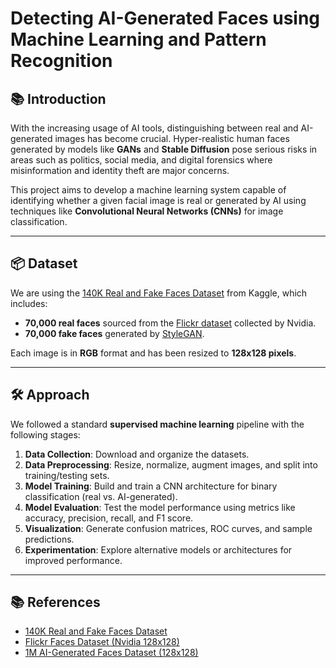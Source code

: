 # Detecting AI-Generated Faces using Machine Learning and Pattern Recognition

## 📚 Introduction
With the increasing usage of AI tools, distinguishing between real and AI-generated images has become crucial. Hyper-realistic human faces generated by models like **GANs** and **Stable Diffusion** pose serious risks in areas such as politics, social media, and digital forensics where misinformation and identity theft are major concerns.

This project aims to develop a machine learning system capable of identifying whether a given facial image is real or generated by AI using techniques like **Convolutional Neural Networks (CNNs)** for image classification.

---

## 📦 Dataset
We are using the [140K Real and Fake Faces Dataset](https://www.kaggle.com/datasets/xhlulu/140k-real-and-fake-faces/data) from Kaggle, which includes:
- **70,000 real faces** sourced from the [Flickr dataset](https://www.kaggle.com/datasets/dullaz/flickrfaces-dataset-nvidia-128x128) collected by Nvidia.
- **70,000 fake faces** generated by [StyleGAN](https://www.kaggle.com/datasets/dullaz/1m-ai-generated-faces-128x128).

Each image is in **RGB** format and has been resized to **128x128 pixels**.

---

## 🛠️ Approach
We followed a standard **supervised machine learning** pipeline with the following stages:
1. **Data Collection**: Download and organize the datasets.
2. **Data Preprocessing**: Resize, normalize, augment images, and split into training/testing sets.
3. **Model Training**: Build and train a CNN architecture for binary classification (real vs. AI-generated).
4. **Model Evaluation**: Test the model performance using metrics like accuracy, precision, recall, and F1 score.
5. **Visualization**: Generate confusion matrices, ROC curves, and sample predictions.
6. **Experimentation**: Explore alternative models or architectures for improved performance.

---

## 📚 References
- [140K Real and Fake Faces Dataset](https://www.kaggle.com/datasets/xhlulu/140k-real-and-fake-faces/data)
- [Flickr Faces Dataset (Nvidia 128x128)](https://www.kaggle.com/datasets/dullaz/flickrfaces-dataset-nvidia-128x128)
- [1M AI-Generated Faces Dataset (128x128)](https://www.kaggle.com/datasets/dullaz/1m-ai-generated-faces-128x128)
